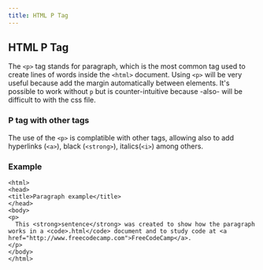 ```yaml
---
title: HTML P Tag
---
```

## HTML P Tag

The `<p>` tag stands for paragraph, which is the most common tag used to create lines of words inside the `<html>` document. Using `<p>` will be very useful because add the margin automatically between elements. It's possible to work without `p` but is counter-intuitive because -also- will be difficult to with the css file.

### P tag with other tags
The use of the `<p>` is complatible with other tags, allowing also to add hyperlinks (`<a>`), black (`<strong>`), italics(`<i>`) among others.

### Example
```
<html>
<head>
<title>Paragraph example</title>
</head>
<body>
<p>
  This <strong>sentence</strong> was created to show how the paragraph works in a <code>.html</code> document and to study code at <a href="http://www.freecodecamp.com">FreeCodeCamp</a>.
</p>
</body>
</html>
```
